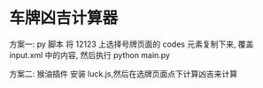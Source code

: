 # 车牌凶吉计算器
方案一: py 脚本
将 12123 上选择号牌页面的 codes 元素复制下来, 覆盖 input.xml 中的内容, 然后执行 python main.py

方案二: 猴油插件
安装 luck.js,然后在选牌页面点下计算凶吉来计算
